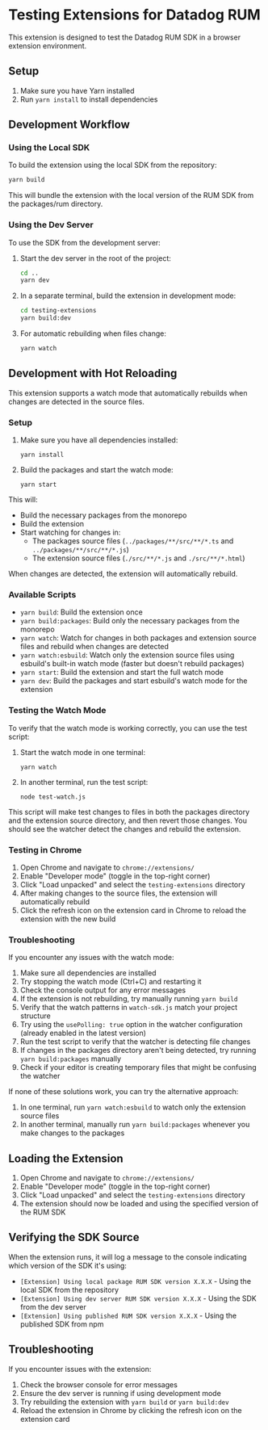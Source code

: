 # Testing Extensions for Datadog RUM

This extension is designed to test the Datadog RUM SDK in a browser extension environment.

## Setup

1. Make sure you have Yarn installed
2. Run `yarn install` to install dependencies

## Development Workflow

### Using the Local SDK

To build the extension using the local SDK from the repository:

```bash
yarn build
```

This will bundle the extension with the local version of the RUM SDK from the packages/rum directory.

### Using the Dev Server

To use the SDK from the development server:

1. Start the dev server in the root of the project:
   ```bash
   cd ..
   yarn dev
   ```

2. In a separate terminal, build the extension in development mode:
   ```bash
   cd testing-extensions
   yarn build:dev
   ```

3. For automatic rebuilding when files change:
   ```bash
   yarn watch
   ```

## Development with Hot Reloading

This extension supports a watch mode that automatically rebuilds when changes are detected in the source files.

### Setup

1. Make sure you have all dependencies installed:
   ```
   yarn install
   ```

2. Build the packages and start the watch mode:
   ```
   yarn start
   ```

This will:
- Build the necessary packages from the monorepo
- Build the extension
- Start watching for changes in:
  - The packages source files (`../packages/**/src/**/*.ts` and `../packages/**/src/**/*.js`)
  - The extension source files (`./src/**/*.js` and `./src/**/*.html`)

When changes are detected, the extension will automatically rebuild.

### Available Scripts

- `yarn build`: Build the extension once
- `yarn build:packages`: Build only the necessary packages from the monorepo
- `yarn watch`: Watch for changes in both packages and extension source files and rebuild when changes are detected
- `yarn watch:esbuild`: Watch only the extension source files using esbuild's built-in watch mode (faster but doesn't rebuild packages)
- `yarn start`: Build the extension and start the full watch mode
- `yarn dev`: Build the packages and start esbuild's watch mode for the extension

### Testing the Watch Mode

To verify that the watch mode is working correctly, you can use the test script:

1. Start the watch mode in one terminal:
   ```
   yarn watch
   ```

2. In another terminal, run the test script:
   ```
   node test-watch.js
   ```

This script will make test changes to files in both the packages directory and the extension source directory, and then revert those changes. You should see the watcher detect the changes and rebuild the extension.

### Testing in Chrome

1. Open Chrome and navigate to `chrome://extensions/`
2. Enable "Developer mode" (toggle in the top-right corner)
3. Click "Load unpacked" and select the `testing-extensions` directory
4. After making changes to the source files, the extension will automatically rebuild
5. Click the refresh icon on the extension card in Chrome to reload the extension with the new build

### Troubleshooting

If you encounter any issues with the watch mode:

1. Make sure all dependencies are installed
2. Try stopping the watch mode (Ctrl+C) and restarting it
3. Check the console output for any error messages
4. If the extension is not rebuilding, try manually running `yarn build`
5. Verify that the watch patterns in `watch-sdk.js` match your project structure
6. Try using the `usePolling: true` option in the watcher configuration (already enabled in the latest version)
7. Run the test script to verify that the watcher is detecting file changes
8. If changes in the packages directory aren't being detected, try running `yarn build:packages` manually
9. Check if your editor is creating temporary files that might be confusing the watcher

If none of these solutions work, you can try the alternative approach:

1. In one terminal, run `yarn watch:esbuild` to watch only the extension source files
2. In another terminal, manually run `yarn build:packages` whenever you make changes to the packages

## Loading the Extension

1. Open Chrome and navigate to `chrome://extensions/`
2. Enable "Developer mode" (toggle in the top-right corner)
3. Click "Load unpacked" and select the `testing-extensions` directory
4. The extension should now be loaded and using the specified version of the RUM SDK

## Verifying the SDK Source

When the extension runs, it will log a message to the console indicating which version of the SDK it's using:

- `[Extension] Using local package RUM SDK version X.X.X` - Using the local SDK from the repository
- `[Extension] Using dev server RUM SDK version X.X.X` - Using the SDK from the dev server
- `[Extension] Using published RUM SDK version X.X.X` - Using the published SDK from npm

## Troubleshooting

If you encounter issues with the extension:

1. Check the browser console for error messages
2. Ensure the dev server is running if using development mode
3. Try rebuilding the extension with `yarn build` or `yarn build:dev`
4. Reload the extension in Chrome by clicking the refresh icon on the extension card 